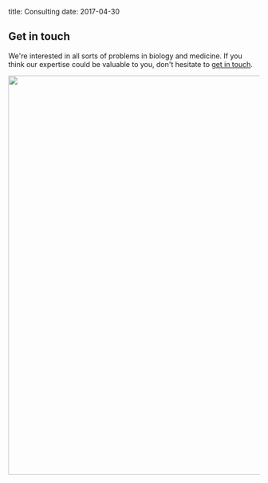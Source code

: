 title: Consulting 
date: 2017-04-30


## Get in touch

We're interested in all sorts of problems in biology and medicine. If you think our expertise could be valuable to you, don't hesitate to [get in touch](mailto:spuriouscorrelationsai@gmail.com).

<img src="http://news.fraserhealth.ca/FHA/media/News/2017/02_2017/Spurious_Correlation.png?width=770&height=433&ext=.png" width="800px" />
